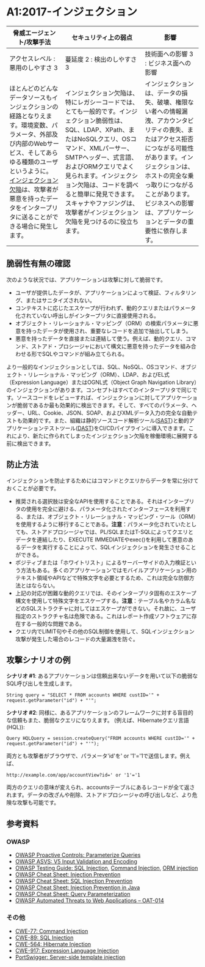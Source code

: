# A1:2017-インジェクション

| 脅威エージェント/攻撃手法 | セキュリティ上の弱点           | 影響               |
| -- | -- | -- |
| アクセスレベル : 悪用のしやすさ 3 | 蔓延度 2 : 検出のしやすさ 3 | 技術面への影響 3 : ビジネス面への影響 |
| ほとんどのどんなデータソースもインジェクションの経路となりえます。環境変数、パラメータ、外部及び内部のWebサービス、そしてあらゆる種類のユーザというように。 [インジェクション欠陥](https://www.owasp.org/index.php/Injection_Flaws)は、攻撃者が悪意を持ったデータをインタープリタに送ることができる場合に発生します。 | インジェクション欠陥は、特にレガシーコードでは、とても一般的です。インジェクション脆弱性は、SQL、LDAP、XPath、またはNoSQLクエリ、OSコマンド、XMLパーサー、SMTPヘッダー、式言語、およびORMクエリでよく見られます。インジェクション欠陥は、コードを調べると簡単に発見できます。スキャナやファジングは、攻撃者がインジェクション欠陥を見つけるのに役立ちます。 |インジェクションは、データの損失、破壊、権限ない者への情報漏洩、アカウンタビリティの喪失、またはアクセス拒否につながる可能性があります。インジェクションは、ホストの完全な乗っ取りにつながることがあります。ビジネスへの影響は、アプリケーションとデータの重要性に依存します。|


## 脆弱性有無の確認

次のような状況では、アプリケーションは攻撃に対して脆弱です。

* ユーザが提供したデータが、アプリケーションによって検証、フィルタリング、またはサニタイズされない。
* コンテキストに応じたエスケープが行われず、動的クエリまたはパラメータ化されていない呼出しがインタープリタに直接使用される。
* オブジェクト・リレーショナル・マッピング（ORM）の検索パラメータに悪意を持ったデータが使用され、重要なレコードを追加で抽出してしまう。
* 悪意を持ったデータを直接または連結して使う。例えば、動的クエリ、コマンド、ストアド・プロシージャにおいて構文に悪意を持ったデータを組み合わせる形でSQLやコマンドが組み立てられる。

より一般的なインジェクションとしては、SQL、NoSQL、OSコマンド、オブジェクト・リレーショナル・マッピング（ORM）、LDAP、およびEL式（Expression Language）またはOGNL式（Object Graph Navigation Library）のインジェクションがあります。コンセプトはすべてのインタープリタで同じです。ソースコードをレビューすれば、インジェクションに対してアプリケーションが脆弱であるか最も効果的に検出できます。そして、すべてのパラメータ、ヘッダー、URL、Cookie、JSON、SOAP、およびXMLデータ入力の完全な自動テストも効果的です。また、組織は静的ソースコード解析ツール([SAST](https://www.owasp.org/index.php/Source_Code_Analysis_Tools))と動的アプリケーションテストツール([DAST](https://www.owasp.org/index.php/Category:Vulnerability_Scanning_Tools))をCI/CDパイプラインに導入できます。これにより、新たに作られてしまったインジェクション欠陥を稼働環境に展開する前に検出できます。

## 防止方法

インジェクションを防止するためにはコマンドとクエリからデータを常に分けておくことが必要です。

* 推奨される選択肢は安全なAPIを使用することである。それはインタープリタの使用を完全に避ける、パラメータ化されたインターフェースを利用する、または、オブジェクト・リレーショナル・マッピング・ツール（ORM）を使用するように移行することである。**注意**：パラメータ化されていたとしても、ストアドプロシージャでは、PL/SQLまたはT-SQLによってクエリとデータを連結したり、EXECUTE IMMEDIATEやexec()を利用して悪意のあるデータを実行することによって、SQLインジェクションを発生させることができる。
* ポジティブまたは「ホワイトリスト」によるサーバーサイドの入力検証という方法もある。多くのアプリケーションではモバイルアプリケーション用のテキスト領域やAPIなどで特殊文字を必要とするため、これは完全な防御方法とはならない。
* 上記の対応が困難な動的クエリでは、そのインタープリタ固有のエスケープ構文を使用して特殊文字をエスケープする。**注意**：テーブル名やカラム名などのSQLストラクチャに対してはエスケープができない。それ故に、ユーザ指定のストラクチャ名は危険である。これはレポート作成ソフトウェアに存在する一般的な問題である。
* クエリ内でLIMIT句やその他のSQL制御を使用して、SQLインジェクション攻撃が発生した場合のレコードの大量漏洩を防ぐ。

## 攻撃シナリオの例

**シナリオ #1**: あるアプリケーションは信頼出来ないデータを用いて以下の脆弱なSQL呼び出しを生成します。

`String query = "SELECT * FROM accounts WHERE custID='" + request.getParameter("id") + "'";`

**シナリオ #2**: 同様に、あるアプリケーションのフレームワークに対する盲目的な信頼もまた、脆弱なクエリになりえます。 (例えば、Hibernateクエリ言語(HQL)):

`Query HQLQuery = session.createQuery("FROM accounts WHERE custID='" + request.getParameter("id") + "'");`

両方とも攻撃者がブラウザで、パラメータ'id'を' or '1'='1で送信します。例えば、

`http://example.com/app/accountView?id=' or '1'='1`

両方のクエリの意味が変えられ、accountsテーブルにあるレコードが全て返されます。データの改ざんや削除、ストアドプロシージャの呼び出しなど、より危険な攻撃も可能です。

## 参考資料

### OWASP

* [OWASP Proactive Controls: Parameterize Queries](https://www.owasp.org/index.php/OWASP_Proactive_Controls#2:_Parameterize_Queries)
* [OWASP ASVS: V5 Input Validation and Encoding](https://www.owasp.org/index.php/ASVS_V5_Input_validation_and_output_encoding)
* [OWASP Testing Guide: SQL Injection](https://www.owasp.org/index.php/Testing_for_SQL_Injection_(OTG-INPVAL-005)), [Command Injection](https://www.owasp.org/index.php/Testing_for_Command_Injection_(OTG-INPVAL-013)), [ORM injection](https://www.owasp.org/index.php/Testing_for_ORM_Injection_(OTG-INPVAL-007))
* [OWASP Cheat Sheet: Injection Prevention](https://www.owasp.org/index.php/Injection_Prevention_Cheat_Sheet)
* [OWASP Cheat Sheet: SQL Injection Prevention](https://www.owasp.org/index.php/SQL_Injection_Prevention_Cheat_Sheet)
* [OWASP Cheat Sheet: Injection Prevention in Java](https://www.owasp.org/index.php/Injection_Prevention_Cheat_Sheet_in_Java)
* [OWASP Cheat Sheet: Query Parameterization](https://www.owasp.org/index.php/Query_Parameterization_Cheat_Sheet)
* [OWASP Automated Threats to Web Applications – OAT-014](https://www.owasp.org/index.php/OWASP_Automated_Threats_to_Web_Applications)

### その他

* [CWE-77: Command Injection](https://cwe.mitre.org/data/definitions/77.html)
* [CWE-89: SQL Injection](https://cwe.mitre.org/data/definitions/89.html)
* [CWE-564: Hibernate Injection](https://cwe.mitre.org/data/definitions/564.html)
* [CWE-917: Expression Language Injection](https://cwe.mitre.org/data/definitions/917.html)
* [PortSwigger: Server-side template injection](https://portswigger.net/kb/issues/00101080_serversidetemplateinjection)
